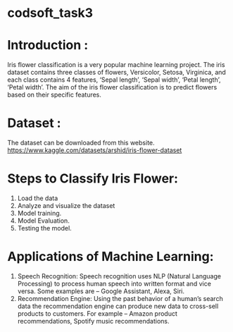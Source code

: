 # codsoft_task3
# Introduction :
Iris flower classification is a very popular machine learning project. The iris dataset contains three classes of flowers, Versicolor, Setosa, Virginica, and each class contains 4 features, ‘Sepal length’, ‘Sepal width’, ‘Petal length’, ‘Petal width’. The aim of the iris flower classification is to predict flowers based on their specific features.
# Dataset :
The dataset can be downloaded from this website. https://www.kaggle.com/datasets/arshid/iris-flower-dataset
# Steps to Classify Iris Flower:
1. Load the data
2. Analyze and visualize the dataset
3. Model training.
4. Model Evaluation.
5. Testing the model.
# Applications of Machine Learning:
1. Speech Recognition: Speech recognition uses NLP (Natural Language Processing) to process human speech into written format and vice versa. Some examples are – Google Assistant, Alexa, Siri.
2. Recommendation Engine: Using the past behavior of a human’s search data the recommendation engine can produce new data to cross-sell products to customers. For example – Amazon product recommendations, Spotify music recommendations.

